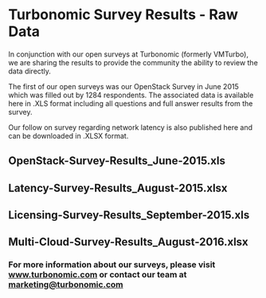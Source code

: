 # Turbonomic Survey Results - Raw Data
#### 
In conjunction with our open surveys at Turbonomic (formerly VMTurbo), we are sharing the results to provide the community the ability to review the data directly. 

The first of our open surveys was our OpenStack Survey in June 2015 which was filled out by 1284 respondents.  The associated data is available here in .XLS format including all questions and full answer results from the survey.

Our follow on survey regarding network latency is also published here and can be downloaded in .XLSX format.

## OpenStack-Survey-Results_June-2015.xls
## Latency-Survey-Results_August-2015.xlsx
## Licensing-Survey-Results_September-2015.xls
## Multi-Cloud-Survey-Results_August-2016.xlsx

### For more information about our surveys, please visit www.turbonomic.com or contact our team at marketing@turbonomic.com
